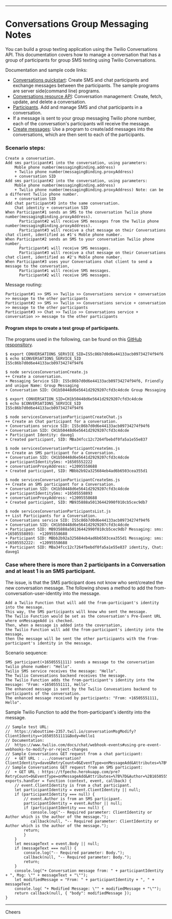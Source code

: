----------------------------------------------------------------------------------
# Conversations Group Messaging Notes

You can build a group texting application using the Twilio Conversations API. 
This documentation covers how to manage a conversation that has a group of participants
for group SMS texting using Twilio Conversations.

Documentation and sample code links:
+ [Conversations quickstart](https://www.twilio.com/docs/conversations/quickstart):
Create SMS and chat participants and exchange messages between the participants.
The sample programs are server side(command line) programs.
+ [Conversations resource API](https://www.twilio.com/docs/conversations/api/conversation-resource):
    Conversation management: Create, fetch, update, and delete a conversation.
+ [Participants](https://www.twilio.com/docs/conversations/api/conversation-participant-resource).
    Add and manage SMS and chat participants in a conversation.
+ If a message is sent to your group messaging Twilio phone number,
    each of the conversation's participants will receive the message.
+ [Create messages](https://www.twilio.com/docs/conversations/api/conversation-message-resource):
Use a program to create/add messages into the conversations, which are then sent to each of the participants.

### Scenario steps:
````
Create a conversation.
Add sms participant#1 into the conversation, using parameters:
    Moble phone number(messagingBinding.address)
    + Twilio phone number(messagingBinding.proxyAddress)
    + conversation SID
Add sms participant#2 into the conversation, using parameters:
    Moble phone number(messagingBinding.address)
    + Twilio phone number(messagingBinding.proxyAddress) Note: can be a different Twilio phone number.
    + conversation SID
Add chat participant#3 into the same conversation.
    Chat identity + conversation SID
When Participant#1 sends an SMS to the conversation Twilio phone number(messagingBinding.proxyAddress).
      Participant#2 will receive SMS messages from the Twilio phone number(messagingBinding.proxyAddress).
      Participant#3 will receive a chat message on their Conversations chat client, identified as #1's Moble phone number. 
When Participant#2 sends an SMS to your conversation Twilio phone number,
      Participant#1 will receive SMS messages.
      Participant#3 will receive a chat message on their Conversations chat client, identified as #2's Moble phone number. 
When Participant#3 uses your Conversations chat client to send a message to the conversation,
      Participant#1 will receive SMS messages.
      Participant#2 will receive SMS messages.
````
Message routing:
````
Participant#1 >> SMS >> Twilio >> Conversations service + conversation >> message to the other participants
Participant#2 >> SMS >> Twilio >> Conversations service + conversation >> message to the other participants
Participant#3 >> Chat >> Twilio >> Conversations service + conversation >> message to the other participants
````

#### Program steps to create a test group of participants.

The programs used in the following, can be found on this [GitHub responsitory](./).
````
$ export CONVERSATIONS_SERVICE_SID=IS5c86b7d0d6e44133acb09734274f94f6
$ echo $CONVERSATIONS_SERVICE_SID
IS5c86b7d0d6e44133acb09734274f94f6

$ node servicesConversationCreate.js
++ Create a conversation.
+ Messaging Service SID: IS5c86b7d0d6e44133acb09734274f94f6, Friendly and unique Name: Group Messaging
+ Conversation SID: CH1b50448d6e5641d2929207cfd3c4dcde Group Messaging

$ export CONVERSATION_SID=CH1b50448d6e5641d2929207cfd3c4dcde
$ echo $CONVERSATIONS_SERVICE_SID
IS5c86b7d0d6e44133acb09734274f94f6

$ node servicesConversationParticipantCreateChat.js
++ Create an Chat participant for a conversation.
+ Conversations service SID: IS5c86b7d0d6e44133acb09734274f94f6
+ Conversation SID: CH1b50448d6e5641d2929207cfd3c4dcde
+ Participant Identity: daveg1
+ Created participant, SID: MBa34fcc12c7264fbebdf0fa5a1e55e837

$ node servicesConversationParticipantCreateSms.js
++ Create an SMS participant for a Conversation.
+ Conversation SID: CH1b50448d6e5641d2929207cfd3c4dcde
+ participantIdentitySms: +16505552222
+ conversationProxyAddress: +12095558688
+ Created participant, SID: MBbb2b92a325684eb4ad6b6503cea355d1

$ node servicesConversationParticipantCreateSms.js
++ Create an SMS participant for a Conversation.
+ Conversation SID: CH1b50448d6e5641d2929207cfd3c4dcde
+ participantIdentitySms: +16505558893
+ conversationProxyAddress: +12095558688
+ Created participant, SID: MB935888a50136442990f010cb5cec9db7

$ node servicesConversationParticipantsList.js
++ List Participants for a Conversation.
+ Conversations service SID: IS5c86b7d0d6e44133acb09734274f94f6
+ Conversation SID: CH1b50448d6e5641d2929207cfd3c4dcde
+ Participant SID: MB935888a50136442990f010cb5cec9db7 Messaging: sms:  +16505558893:  +12095558688
+ Participant SID: MBbb2b92a325684eb4ad6b6503cea355d1 Messaging: sms:  +16505552222:  +12095558688
+ Participant SID: MBa34fcc12c7264fbebdf0fa5a1e55e837 identity, Chat: daveg1
````

### Case where there is more than 2 participants in a Conversation and at least 1 is an SMS participant.

The issue, is that the SMS participant does not know who sent/created the new conversation message.
The following shows a method to add the from-conversation-user-identity into the message.

````
Add a Twilio Function that will add the from-participant's identity into the message.
This way, the SMS participants will know who sent the message.
The Twilio Function would be set as the conversation's Pre-Event URL where onMessageAdd is checked.
Then, when a message is added into the coversation,
the Twilio Function will add the from-participant's identity into the message,
then the message will be sent the other participants with the from-participant's identity in the message.
````

Scenario sequence:
````
SMS participant(+16505551111) sends a message to the conversation twilio phone number: "Hello".
Twilio SMS service receives the message: "Hello".
The Twilio Convesations backend receives the message.
The Twilio Function adds the from-participant's identity into the message: "From: +16505551111, Hello".
The enhanced message is sent by the Twilio Convesations backend to participants of the conversation.
The enhanced message received by participants: "From: +16505551111, Hello".
````

Sample Twilio Function to add the from-participant's identity into the message.
````
// Sample test URL:
//  https://abouttime-2357.twil.io/conversationMsgModify?ClientIdentity=+16505551111&Body=Hello1
// Documentation:
//  https://www.twilio.com/docs/chat/webhook-events#using-pre-event-webhooks-to-modify-or-reject-changes
// Sample Conversations GET request from a chat participant:
//  + GET URL : .../conversation?ClientIdentity=dave&RetryCount=0&EventType=onMessageAdd&Attributes=%7B%7D&Author=dave&ChatServiceSid=IS5c86b7d0d6e44133acb09734274f94f6&ParticipantSid=MB0dc5ab0098d44e57bf7441eb9ac53cb8&Body=yes&AccountSid=ACa...3&Source=SDK&ConversationSid=CH1b50448d6e5641d2929207cfd3c4dcde
// Sample Conversations GET request from an SMS participant:
//  + GET URL : https://tfpecho.herokuapp.com/pre?RetryCount=0&EventType=onMessageAdd&Attributes=%7B%7D&Author=%2B16505551111&ChatServiceSid=IS5c86b7d0d6e44133acb09734274f94f6&ParticipantSid=MB935888a50136442990f010cb5cec9db7&Body=you+got+it!&AccountSid=ACa...3&Source=SMS&ConversationSid=CH1b50448d6e5641d2929207cfd3c4dcde
exports.handler = function (context, event, callback) {
    // event.ClientIdentity is from a chat participant.
    let participantIdentity = event.ClientIdentity || null;
    if (participantIdentity === null) {
        // event.Author is from an SMS participant.
        participantIdentity = event.Author || null;
        if (participantIdentity === null) {
           console.log("-- Required parameter: ClientIdentity or Author which is the author of the message.");
           callback(null, "-- Required parameter: ClientIdentity or Author which is the author of the message.");
        return;
        }
    }
    let messageText = event.Body || null;
    if (messageText === null) {
        console.log("-- Required parameter: Body.");
        callback(null, "-- Required parameter: Body.");
        return;
    }
    console.log("+ Conversation message from: " + participantIdentity + ", Msg: \"" + messageText + "\"");
    let modifiedMessage = "From: " + participantIdentity + ", " + messageText
    console.log( "+ Modified Message: \"" + modifiedMessage + "\"");
    return callback(null, { "body": modifiedMessage });
}
````

----------------------------------------------------------------------------------
Cheers
